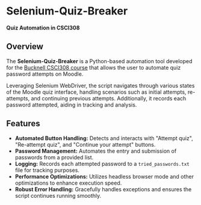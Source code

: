 # Selenium-Quiz-Breaker

**Quiz Automation in CSCI308**

## Overview

The **Selenium-Quiz-Breaker** is a Python-based automation tool developed for the [Bucknell CSCI308 course](https://coursecatalog.bucknell.edu/search/?P=CSCI%20308) that allows the user to automate quiz password attempts on Moodle. 

Leveraging Selenium WebDriver, the script navigates through various states of the Moodle quiz interface, handling scenarios such as initial attempts, re-attempts, and continuing previous attempts. Additionally, it records each password attempted, aiding in tracking and analysis.

## Features

- **Automated Button Handling:** Detects and interacts with "Attempt quiz", "Re-attempt quiz", and "Continue your attempt" buttons.
- **Password Management:** Automates the entry and submission of passwords from a provided list.
- **Logging:** Records each attempted password to a `tried_passwords.txt` file for tracking purposes.
- **Performance Optimizations:** Utilizes headless browser mode and other optimizations to enhance execution speed.
- **Robust Error Handling:** Gracefully handles exceptions and ensures the script continues running smoothly.